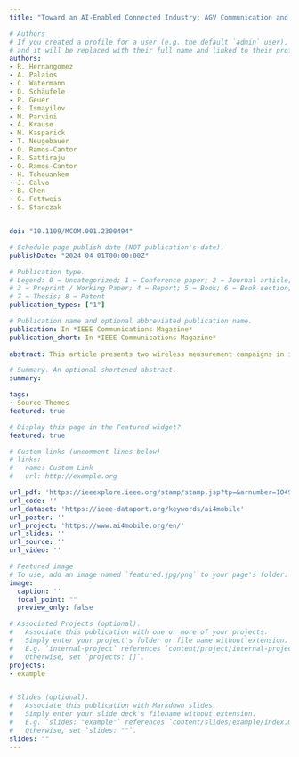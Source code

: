 ```yaml
---
title: "Toward an AI-Enabled Connected Industry: AGV Communication and Sensor Measurement Datasets"

# Authors
# If you created a profile for a user (e.g. the default `admin` user), write the username (folder name) here 
# and it will be replaced with their full name and linked to their profile.
authors:
- R. Hernangomez
- A. Palaios
- C. Watermann
- D. Schäufele
- P. Geuer
- R. Ismayilov
- M. Parvini
- A. Krause
- M. Kasparick
- T. Neugebauer
- O. Ramos-Cantor
- R. Sattiraju 
- O. Ramos-Cantor
- H. Tchouankem
- J. Calvo
- B. Chen
- G. Fettweis
- S. Stanczak


doi: "10.1109/MCOM.001.2300494"

# Schedule page publish date (NOT publication's date).
publishDate: "2024-04-01T00:00:00Z"

# Publication type.
# Legend: 0 = Uncategorized; 1 = Conference paper; 2 = Journal article;
# 3 = Preprint / Working Paper; 4 = Report; 5 = Book; 6 = Book section;
# 7 = Thesis; 8 = Patent
publication_types: ["1"]

# Publication name and optional abbreviated publication name.
publication: In *IEEE Communications Magazine*
publication_short: In *IEEE Communications Magazine*
 
abstract: This article presents two wireless measurement campaigns in industrial testbeds, industrial vehicle-to-vehicle (iV2V) and industrial vehicle-to-in-frastructure plus sensor (iV21+), with detailed information about the two captured datasets. iV2V covers sidelink communication scenarios between moving and stationary robots, while iV21+ is conducted at an industrial setting where an autonomous cleaning robot is connected to a private cellular network. The combination of different communication technologies within a common measurement methodology provides insights that can be exploited by ML for tasks, such as fingerprinting, line-of-sight detection, prediction of quality of service, or link selection. Moreover, the datasets are publicly available, labeled, and pre-filtered for fast on-boarding and applicability.

# Summary. An optional shortened abstract.
summary: 

tags:
- Source Themes
featured: true

# Display this page in the Featured widget?
featured: true

# Custom links (uncomment lines below)
# links:
# - name: Custom Link
#   url: http://example.org

url_pdf: 'https://ieeexplore.ieee.org/stamp/stamp.jsp?tp=&arnumber=10494952'
url_code: ''
url_dataset: 'https://ieee-dataport.org/keywords/ai4mobile'
url_poster: ''
url_project: 'https://www.ai4mobile.org/en/'
url_slides: ''
url_source: ''
url_video: ''

# Featured image
# To use, add an image named `featured.jpg/png` to your page's folder. 
image:
  caption: ''
  focal_point: ""
  preview_only: false

# Associated Projects (optional).
#   Associate this publication with one or more of your projects.
#   Simply enter your project's folder or file name without extension.
#   E.g. `internal-project` references `content/project/internal-project/index.md`.
#   Otherwise, set `projects: []`.
projects:
- example


# Slides (optional).
#   Associate this publication with Markdown slides.
#   Simply enter your slide deck's filename without extension.
#   E.g. `slides: "example"` references `content/slides/example/index.md`.
#   Otherwise, set `slides: ""`.
slides: ""
---
```

